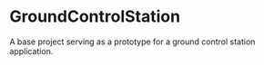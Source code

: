 # GroundControlStation
A base project serving as a prototype for a ground control station application.